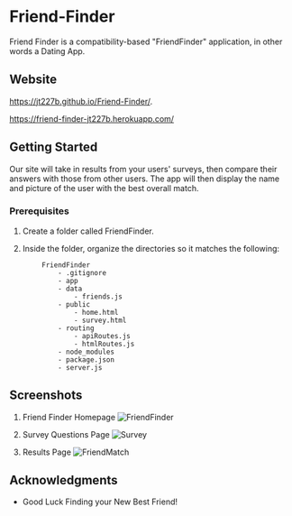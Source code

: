 # Friend-Finder

Friend Finder is a compatibility-based "FriendFinder" application, in other words a Dating App. 

## Website

https://jt227b.github.io/Friend-Finder/.

https://friend-finder-jt227b.herokuapp.com/

## Getting Started

 Our site will take in results from your users' surveys, then compare their answers with those from other users. The app will then display the name and picture of the user with the best overall match.

### Prerequisites 

1. Create a folder called FriendFinder.

2. Inside the folder, organize the directories so it matches the following:

```
        FriendFinder
            - .gitignore
            - app
            - data
                - friends.js
            - public
                - home.html
                - survey.html
            - routing
                - apiRoutes.js
                - htmlRoutes.js
            - node_modules
            - package.json
            - server.js

```


## Screenshots

1. Friend Finder Homepage
![FriendFinder](https://user-images.githubusercontent.com/46248532/57173104-c880b400-6def-11e9-9be5-3248852f0d9a.png)

2. Survey Questions Page
![Survey](https://user-images.githubusercontent.com/46248532/57173116-fc5bd980-6def-11e9-86b6-40c0ae963919.png)

3. Results Page
![FriendMatch](https://user-images.githubusercontent.com/46248532/57173119-01208d80-6df0-11e9-8c52-8ea16060c11a.png)



## Acknowledgments

* Good Luck Finding your New Best Friend!
